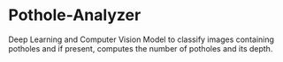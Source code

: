 # Pothole-Analyzer
Deep Learning and Computer Vision Model to classify images containing potholes and if present, computes the number of potholes and its depth.

